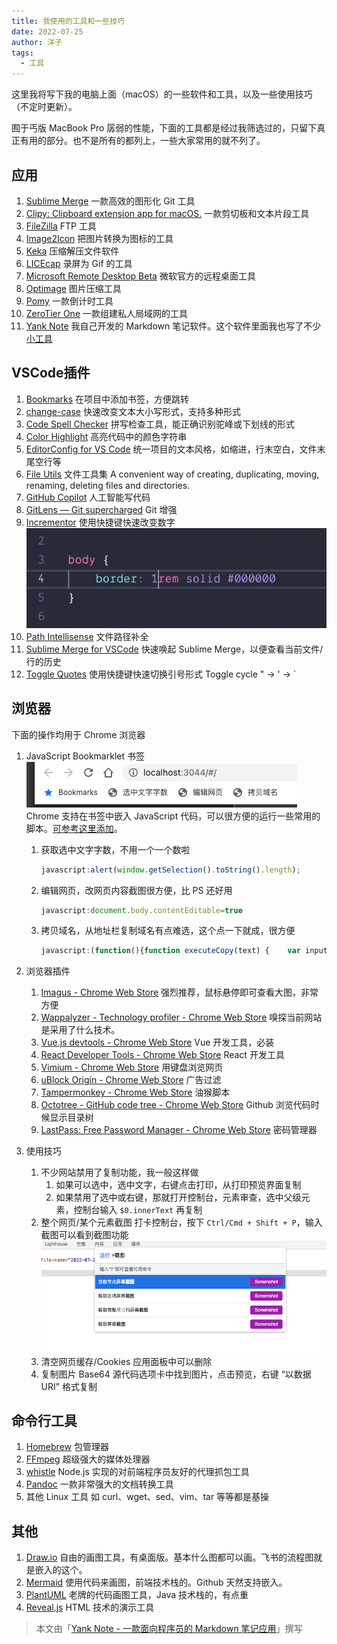 ```yaml
---
title: 我使用的工具和一些技巧
date: 2022-07-25
author: 洋子
tags:
  - 工具
---
```


这里我将写下我的电脑上面（macOS）的一些软件和工具，以及一些使用技巧（不定时更新）。

囿于丐版 MacBook Pro 孱弱的性能，下面的工具都是经过我筛选过的，只留下真正有用的部分。也不是所有的都列上，一些大家常用的就不列了。

## 应用

1. [Sublime Merge]()
    一款高效的图形化 Git 工具
1. [Clipy: Clipboard extension app for macOS.](https://github.com/Clipy/Clipy)
    一款剪切板和文本片段工具
1. [FileZilla](https://filezilla-project.org/)
    FTP 工具
1. [Image2Icon](https://apps.apple.com/us/app/image2icon-make-your-icons/id992115977?mt=12)
    把图片转换为图标的工具
1. [Keka](https://www.keka.io/en/)
    压缩解压文件软件
1. [LICEcap](https://www.cockos.com/licecap/)
    录屏为 Gif 的工具
1. [Microsoft Remote Desktop Beta](https://apps.apple.com/app/microsoft-remote-desktop/id1295203466?mt=12)
    微软官方的远程桌面工具
1. [Optimage](https://optimage.app/)
    图片压缩工具
1. [Pomy](https://apps.apple.com/us/app/pomy/id1422640635?mt=12)
    一款倒计时工具
1. [ZeroTier One](https://www.zerotier.com/)
    一款组建私人局域网的工具
1. [Yank Note](https://github.com/purocean/yn)
    我自己开发的 Markdown 笔记软件。这个软件里面我也写了不少[小工具](https://github.com/purocean/yn/issues/65#issuecomment-962471626)

## VSCode插件

1. [Bookmarks](https://marketplace.visualstudio.com/items?itemName=alefragnani.Bookmarks)
    在项目中添加书签，方便跳转
1. [change-case](https://marketplace.visualstudio.com/items?itemName=wmaurer.change-case)
    快速改变文本大小写形式，支持多种形式
1. [Code Spell Checker](https://marketplace.visualstudio.com/items?itemName=streetsidesoftware.code-spell-checker)
    拼写检查工具，能正确识别驼峰或下划线的形式
1. [Color Highlight](https://marketplace.visualstudio.com/items?itemName=naumovs.color-highlight)
    高亮代码中的颜色字符串
1. [EditorConfig for VS Code](https://marketplace.visualstudio.com/items?itemName=EditorConfig.EditorConfig)
    统一项目的文本风格，如缩进，行末空白，文件末尾空行等
1. [File Utils](https://marketplace.visualstudio.com/items?itemName=sleistner.vscode-fileutils)
    文件工具集 A convenient way of creating, duplicating, moving, renaming, deleting files and directories.
1. [GitHub Copilot](https://marketplace.visualstudio.com/items?itemName=GitHub.copilot)
    人工智能写代码
1. [GitLens — Git supercharged](https://marketplace.visualstudio.com/items?itemName=eamodio.gitlens)
    Git 增强
1. [Incrementor](https://marketplace.visualstudio.com/items?itemName=nmsmith89.incrementor)
    使用快捷键快速改变数字![Img](./FILES/2022-07-25-tools.md/ac68339e.gif)
1. [Path Intellisense](https://marketplace.visualstudio.com/items?itemName=christian-kohler.path-intellisense)
    文件路径补全
1. [Sublime Merge for VSCode](https://marketplace.visualstudio.com/items?itemName=giovdk21.vscode-sublime-merge)
    快速唤起 Sublime Merge，以便查看当前文件/行的历史
1. [Toggle Quotes](https://marketplace.visualstudio.com/items?itemName=BriteSnow.vscode-toggle-quotes)
    使用快捷键快速切换引号形式 Toggle cycle " -> ' -> `

## 浏览器

下面的操作均用于 Chrome 浏览器

1. JavaScript Bookmarklet 书签
    ![Img](./FILES/2022-07-25-tools.md/img-20220725180656.png?.inline)
    Chrome 支持在书签中嵌入 JavaScript 代码，可以很方便的运行一些常用的脚本。[可参考这里添加](https://www.cnblogs.com/wangqiideal/p/10083993.html)。

    1. 获取选中文字字数，不用一个一个数啦
        ```js
        javascript:alert(window.getSelection().toString().length);
        ```
    2. 编辑网页，改网页内容截图很方便，比 PS 还好用
        ```js
        javascript:document.body.contentEditable=true
        ```
    3. 拷贝域名，从地址栏复制域名有点难选，这个点一下就成，很方便
        ```js
        javascript:(function(){function executeCopy(text) {    var input = document.createElement('textarea');document.body.appendChild(input);input.value = text;input.focus();input.select();document.execCommand('Copy');input.remove();}executeCopy(window.location.hostname); })();
        ```
2. 浏览器插件
    1. [Imagus - Chrome Web Store](https://chrome.google.com/webstore/detail/imagus/immpkjjlgappgfkkfieppnmlhakdmaab)
        强烈推荐，鼠标悬停即可查看大图，非常方便
    1. [Wappalyzer - Technology profiler - Chrome Web Store](https://chrome.google.com/webstore/detail/wappalyzer-technology-pro/gppongmhjkpfnbhagpmjfkannfbllamg)
        嗅探当前网站是采用了什么技术。
    1. [Vue.js devtools - Chrome Web Store](https://chrome.google.com/webstore/detail/vuejs-devtools/nhdogjmejiglipccpnnnanhbledajbpd)
        Vue 开发工具，必装
    1. [React Developer Tools - Chrome Web Store](https://chrome.google.com/webstore/detail/react-developer-tools/fmkadmapgofadopljbjfkapdkoienihi)
        React 开发工具
    1. [Vimium - Chrome Web Store](https://chrome.google.com/webstore/detail/vimium/dbepggeogbaibhgnhhndojpepiihcmeb)
        用键盘浏览网页
    1. [uBlock Origin - Chrome Web Store](https://chrome.google.com/webstore/detail/ublock-origin/cjpalhdlnbpafiamejdnhcphjbkeiagm)
        广告过滤
    1. [Tampermonkey - Chrome Web Store](https://chrome.google.com/webstore/detail/tampermonkey/dhdgffkkebhmkfjojejmpbldmpobfkfo)
        油猴脚本
    1. [Octotree - GitHub code tree - Chrome Web Store](https://chrome.google.com/webstore/detail/octotree-github-code-tree/bkhaagjahfmjljalopjnoealnfndnagc)
        Github 浏览代码时候显示目录树
    1. [LastPass: Free Password Manager - Chrome Web Store](https://chrome.google.com/webstore/detail/lastpass-free-password-ma/hdokiejnpimakedhajhdlcegeplioahd)
        密码管理器
3. 使用技巧
    1. 不少网站禁用了复制功能，我一般这样做
        1. 如果可以选中，选中文字，右键点击打印，从打印预览界面复制
        1. 如果禁用了选中或右键，那就打开控制台，元素审查，选中父级元素，控制台输入 `$0.innerText` 再复制
    1. 整个网页/某个元素截图
        打卡控制台，按下 `Ctrl/Cmd + Shift + P`，输入截图可以看到截图功能
        ![Img](./FILES/2022-07-25-tools.md/img-20220725182428.png)
    1. 清空网页缓存/Cookies
        应用面板中可以删除
    1. 复制图片 Base64
        源代码选项卡中找到图片，点击预览，右键 “以数据URI” 格式复制

## 命令行工具

1. [Homebrew](https://brew.sh/)
    包管理器
1. [FFmpeg](https://ffmpeg.org/)
    超级强大的媒体处理器
1. [whistle](https://github.com/avwo/whistle)
    Node.js 实现的对前端程序员友好的代理抓包工具
1. [Pandoc](https://pandoc.org/)
    一款非常强大的文档转换工具
1. 其他 Linux 工具
    如 curl、wget、sed、vim、tar 等等都是基操

## 其他

1. [Draw.io](https://draw.io/)
    自由的画图工具，有桌面版。基本什么图都可以画。飞书的流程图就是嵌入的这个。
1. [Mermaid](https://mermaid-js.github.io/mermaid/#/)
    使用代码来画图，前端技术栈的。Github 天然支持嵌入。
1. [PlantUML](https://plantuml.com/zh/)
    老牌的代码画图工具，Java 技术栈的，有点重
1. [Reveal.js](https://revealjs.com/)
    HTML 技术的演示工具

> 本文由「[Yank Note - 一款面向程序员的 Markdown 笔记应用](https://github.com/purocean/yn)」撰写
